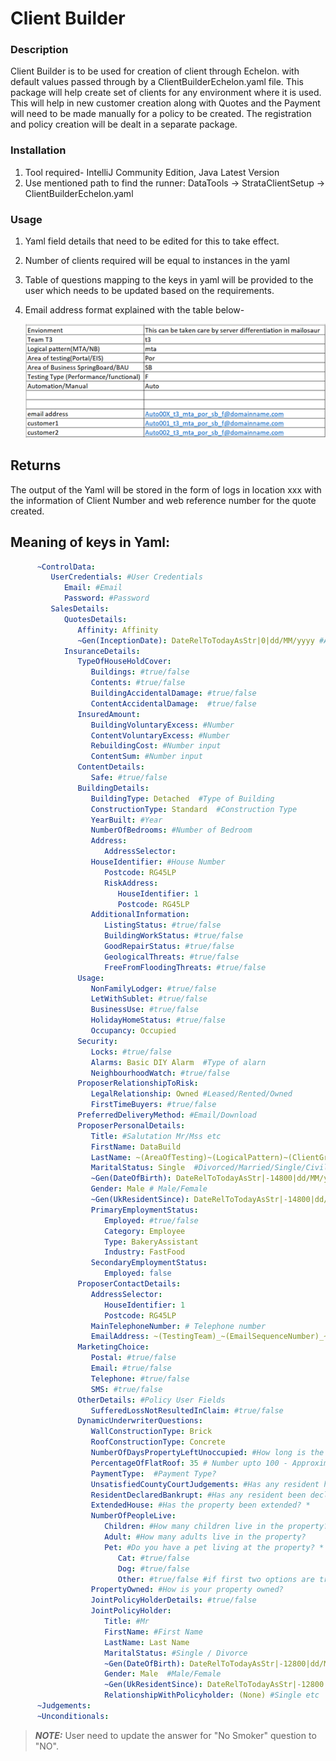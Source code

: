 # Client Builder

### Description
Client Builder is to be used for creation of client through Echelon.
with default values passed through by a ClientBuilderEchelon.yaml file. This package will
help create set of clients for any environment where it is used.
This will help in new customer creation along with Quotes and the Payment will need to be
made manually for a policy to be created. The registration and policy creation will be dealt in a separate package.

### Installation
1. Tool required- IntelliJ Community Edition, Java Latest Version
2. Use mentioned path to find the runner: DataTools -> StrataClientSetup -> ClientBuilderEchelon.yaml

### Usage
1. Yaml field details that need to be edited for this to take effect.
2. Number of clients required will be equal to instances in the yaml
3. Table of questions mapping to the keys in yaml will be provided to the user which needs to be
   updated based on the requirements.
4. Email address format explained with the table below- 

   ![img.png](img.png)

## Returns
The output of the Yaml will be stored in the form of logs in location xxx
with the information of Client Number and web reference number for the quote created.

## Meaning of keys in Yaml:
````yaml
      ~ControlData:
         UserCredentials: #User Credentials
            Email: #Email
            Password: #Password   
         SalesDetails:
            QuotesDetails:
               Affinity: Affinity
               ~Gen(InceptionDate): DateRelToTodayAsStr|0|dd/MM/yyyy #Auto Generated
            InsuranceDetails:
               TypeOfHouseHoldCover:
                  Buildings: #true/false
                  Contents: #true/false
                  BuildingAccidentalDamage: #true/false
                  ContentAccidentalDamage:  #true/false
               InsuredAmount:
                  BuildingVoluntaryExcess: #Number
                  ContentVoluntaryExcess: #Number
                  RebuildingCost: #Number input
                  ContentSum: #Number input
               ContentDetails:
                  Safe: #true/false
               BuildingDetails:
                  BuildingType: Detached  #Type of Building
                  ConstructionType: Standard  #Construction Type
                  YearBuilt: #Year
                  NumberOfBedrooms: #Number of Bedroom
                  Address:
                     AddressSelector:
                  HouseIdentifier: #House Number
                     Postcode: RG45LP
                     RiskAddress:
                        HouseIdentifier: 1
                        Postcode: RG45LP
                  AdditionalInformation:
                     ListingStatus: #true/false
                     BuildingWorkStatus: #true/false
                     GoodRepairStatus: #true/false
                     GeologicalThreats: #true/false
                     FreeFromFloodingThreats: #true/false
               Usage:
                  NonFamilyLodger: #true/false
                  LetWithSublet: #true/false
                  BusinessUse: #true/false
                  HolidayHomeStatus: #true/false
                  Occupancy: Occupied
               Security:
                  Locks: #true/false
                  Alarms: Basic DIY Alarm  #Type of alarn
                  NeighbourhoodWatch: #true/false
               ProposerRelationshipToRisk:
                  LegalRelationship: Owned #Leased/Rented/Owned
                  FirstTimeBuyers: #true/false
               PreferredDeliveryMethod: #Email/Download
               ProposerPersonalDetails:
                  Title: #Salutation Mr/Mss etc
                  FirstName: DataBuild
                  LastName: ~(AreaOfTesting)~(LogicalPattern)~(ClientGroupId)~(Index) - Auto Generated
                  MaritalStatus: Single  #Divorced/Married/Single/Civil Partnered/Widowed
                  ~Gen(DateOfBirth): DateRelToTodayAsStr|-14800|dd/MM/yyyy #39 years Old - Auto Generated
                  Gender: Male # Male/Female
                  ~Gen(UkResidentSince): DateRelToTodayAsStr|-14800|dd/MM/yyyy #39 years Old - Auto Generated
                  PrimaryEmploymentStatus:
                     Employed: #true/false
                     Category: Employee
                     Type: BakeryAssistant
                     Industry: FastFood
                  SecondaryEmploymentStatus:
                     Employed: false
               ProposerContactDetails:
                  AddressSelector:
                     HouseIdentifier: 1
                     Postcode: RG45LP
                  MainTelephoneNumber: # Telephone number
                  EmailAddress: ~(TestingTeam)_~(EmailSequenceNumber)_~(Team)_~(LogicalPattern)_~(AreaOfTesting)_~(AreaOfBusiness)_~(TestingType)@~(DomainName) - Auto Generated
               MarketingChoice:
                  Postal: #true/false
                  Email: #true/false
                  Telephone: #true/false
                  SMS: #true/false
               OtherDetails: #Policy User Fields
                  SufferedLossNotResultedInClaim: #true/false
               DynamicUnderwriterQuestions:
                  WallConstructionType: Brick
                  RoofConstructionType: Concrete
                  NumberOfDaysPropertyLeftUnoccupied: #How long is the property left unoccupied?
                  PercentageOfFlatRoof: 35 # Number upto 100 - Approximately what percentage of the roof is flat? 
                  PaymentType:  #Payment Type?
                  UnsatisfiedCountyCourtJudgements: #Has any resident had any unsatisfied County Court Judgements?
                  ResidentDeclaredBankrupt: #Has any resident been declared bankrupt?
                  ExtendedHouse: #Has the property been extended? *
                  NumberOfPeopleLive:
                     Children: #How many children live in the property?
                     Adult: #How many adults live in the property?
                     Pet: #Do you have a pet living at the property? *
                        Cat: #true/false
                        Dog: #true/false
                        Other: #true/false #if first two options are true then other should not be true. condition
                  PropertyOwned: #How is your property owned?
                  JointPolicyHolderDetails: #true/false
                  JointPolicyHolder:
                     Title: #Mr
                     FirstName: #First Name
                     LastName: Last Name
                     MaritalStatus: #Single / Divorce
                     ~Gen(DateOfBirth): DateRelToTodayAsStr|-12800|dd/MM/yyyy #Auto Generated
                     Gender: Male  #Male/Female
                     ~Gen(UkResidentSince): DateRelToTodayAsStr|-12800|dd/MM/yyyy #Auto Generated
                     RelationshipWithPolicyholder: (None) #Single etc
      ~Judgements:
      ~Unconditionals:
````

> **_NOTE:_** User need to update the answer for "No Smoker" question to "NO".